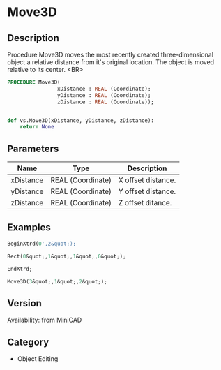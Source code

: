 # Move3D

## Description
Procedure Move3D moves the most recently created three-dimensional object a relative distance from it's original location. The object is moved relative to its center. &lt;BR&gt;


```pascal
PROCEDURE Move3D(
				xDistance : REAL (Coordinate);
				yDistance : REAL (Coordinate);
				zDistance : REAL (Coordinate));
```

```python

def vs.Move3D(xDistance, yDistance, zDistance):
    return None
```

## Parameters
|Name|Type|Description|
|---|---|---|
|xDistance|REAL (Coordinate)|X offset distance.|
|yDistance|REAL (Coordinate)|Y offset distance.|
|zDistance|REAL (Coordinate)|Z offset ditance.|

## Examples
```pascal
BeginXtrd(0',2&quot;);

Rect(0&quot;,1&quot;,1&quot;,0&quot;);

EndXtrd;

Move3D(3&quot;,1&quot;,2&quot;);


```

## Version
Availability: from MiniCAD
## Category
* Object Editing

